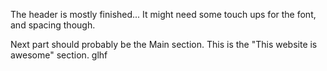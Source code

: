 The header is mostly finished... It might need some touch ups for the font, and spacing though.

Next part should probably be the Main section. This is the "This website is awesome" section. glhf